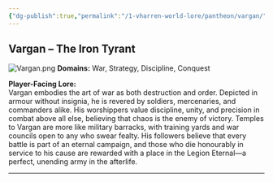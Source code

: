 ```yaml
---
{"dg-publish":true,"permalink":"/1-vharren-world-lore/pantheon/vargan/"}
---
```


## **Vargan – The Iron Tyrant**

![Vargan.png](/img/user/z.%20Assets/Vargan.png)
**Domains:** War, Strategy, Discipline, Conquest

**Player-Facing Lore:**  
Vargan embodies the art of war as both destruction and order. Depicted in armour without insignia, he is revered by soldiers, mercenaries, and commanders alike. His worshippers value discipline, unity, and precision in combat above all else, believing that chaos is the enemy of victory. Temples to Vargan are more like military barracks, with training yards and war councils open to any who swear fealty. His followers believe that every battle is part of an eternal campaign, and those who die honourably in service to his cause are rewarded with a place in the Legion Eternal—a perfect, unending army in the afterlife.


---
